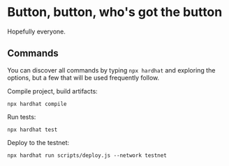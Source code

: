 # Button, button, who's got the button

Hopefully everyone.

## Commands

You can discover all commands by typing `npx hardhat` and exploring the options, but a few that will be used frequently follow.

Compile project, build artifacts:

```shell
npx hardhat compile
```

Run tests:

```shell
npx hardhat test
```

Deploy to the testnet:

```shell
npx hardhat run scripts/deploy.js --network testnet
```
